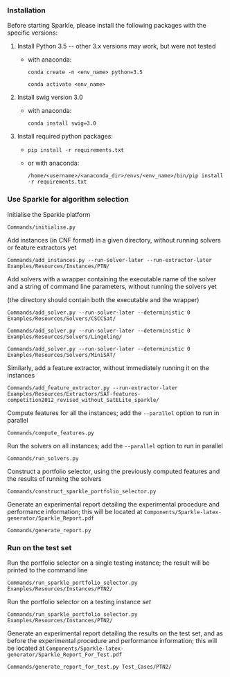 ### Installation

Before starting Sparkle, please install the following packages with the specific versions:

1. Install Python 3.5 -- other 3.x versions may work, but were not tested
	* with anaconda:

		`conda create -n <env_name> python=3.5`

		`conda activate <env_name>`

2. Install swig version 3.0
	* with anaconda:

		`conda install swig=3.0`

3. Install required python packages:
	* `pip install -r requirements.txt`
	* or with anaconda:

		`/home/<username>/<anaconda_dir>/envs/<env_name>/bin/pip install -r requirements.txt`

### Use Sparkle for algorithm selection

Initialise the Sparkle platform

`Commands/initialise.py`

Add instances (in CNF format) in a given directory, without running solvers or feature extractors yet

`Commands/add_instances.py --run-solver-later --run-extractor-later Examples/Resources/Instances/PTN/`

Add solvers with a wrapper containing the executable name of the solver and a string of command line parameters, without running the solvers yet

(the directory should contain both the executable and the wrapper)

`Commands/add_solver.py --run-solver-later --deterministic 0 Examples/Resources/Solvers/CSCCSat/`

`Commands/add_solver.py --run-solver-later --deterministic 0 Examples/Resources/Solvers/Lingeling/`

`Commands/add_solver.py --run-solver-later --deterministic 0 Examples/Resources/Solvers/MiniSAT/`

Similarly, add a feature extractor, without immediately running it on the instances

`Commands/add_feature_extractor.py --run-extractor-later Examples/Resources/Extractors/SAT-features-competition2012_revised_without_SatELite_sparkle/`

Compute features for all the instances; add the `--parallel` option to run in parallel

`Commands/compute_features.py`

Run the solvers on all instances; add the `--parallel` option to run in parallel

`Commands/run_solvers.py`

Construct a portfolio selector, using the previously computed features and the results of running the solvers

`Commands/construct_sparkle_portfolio_selector.py`

Generate an experimental report detailing the experimental procedure and performance information; this will be located at `Components/Sparkle-latex-generator/Sparkle_Report.pdf`

`Commands/generate_report.py`

### Run on the test set

Run the portfolio selector on a single testing instance; the result will be printed to the command line

`Commands/run_sparkle_portfolio_selector.py Examples/Resources/Instances/PTN2/`

Run the portfolio selector on a testing instance *set*

`Commands/run_sparkle_portfolio_selector.py Examples/Resources/Instances/PTN2/`

Generate an experimental report detailing the results on the test set, and as before the experimental procedure and performance information; this will be located at `Components/Sparkle-latex-generator/Sparkle_Report_For_Test.pdf`

`Commands/generate_report_for_test.py Test_Cases/PTN2/`


